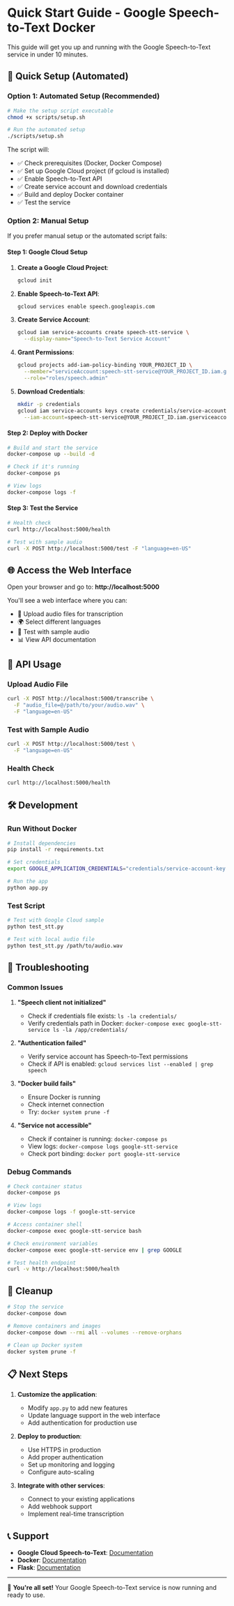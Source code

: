 # Quick Start Guide - Google Speech-to-Text Docker

This guide will get you up and running with the Google Speech-to-Text service in under 10 minutes.

## 🚀 Quick Setup (Automated)

### Option 1: Automated Setup (Recommended)

```bash
# Make the setup script executable
chmod +x scripts/setup.sh

# Run the automated setup
./scripts/setup.sh
```

The script will:
- ✅ Check prerequisites (Docker, Docker Compose)
- ✅ Set up Google Cloud project (if gcloud is installed)
- ✅ Enable Speech-to-Text API
- ✅ Create service account and download credentials
- ✅ Build and deploy Docker container
- ✅ Test the service

### Option 2: Manual Setup

If you prefer manual setup or the automated script fails:

#### Step 1: Google Cloud Setup

1. **Create a Google Cloud Project**:
   ```bash
   gcloud init
   ```

2. **Enable Speech-to-Text API**:
   ```bash
   gcloud services enable speech.googleapis.com
   ```

3. **Create Service Account**:
   ```bash
   gcloud iam service-accounts create speech-stt-service \
     --display-name="Speech-to-Text Service Account"
   ```

4. **Grant Permissions**:
   ```bash
   gcloud projects add-iam-policy-binding YOUR_PROJECT_ID \
     --member="serviceAccount:speech-stt-service@YOUR_PROJECT_ID.iam.gserviceaccount.com" \
     --role="roles/speech.admin"
   ```

5. **Download Credentials**:
   ```bash
   mkdir -p credentials
   gcloud iam service-accounts keys create credentials/service-account-key.json \
     --iam-account=speech-stt-service@YOUR_PROJECT_ID.iam.gserviceaccount.com
   ```

#### Step 2: Deploy with Docker

```bash
# Build and start the service
docker-compose up --build -d

# Check if it's running
docker-compose ps

# View logs
docker-compose logs -f
```

#### Step 3: Test the Service

```bash
# Health check
curl http://localhost:5000/health

# Test with sample audio
curl -X POST http://localhost:5000/test -F "language=en-US"
```

## 🌐 Access the Web Interface

Open your browser and go to: **http://localhost:5000**

You'll see a web interface where you can:
- 📁 Upload audio files for transcription
- 🌍 Select different languages
- 🧪 Test with sample audio
- 📊 View API documentation

## 📱 API Usage

### Upload Audio File
```bash
curl -X POST http://localhost:5000/transcribe \
  -F "audio_file=@/path/to/your/audio.wav" \
  -F "language=en-US"
```

### Test with Sample Audio
```bash
curl -X POST http://localhost:5000/test \
  -F "language=en-US"
```

### Health Check
```bash
curl http://localhost:5000/health
```

## 🛠️ Development

### Run Without Docker
```bash
# Install dependencies
pip install -r requirements.txt

# Set credentials
export GOOGLE_APPLICATION_CREDENTIALS="credentials/service-account-key.json"

# Run the app
python app.py
```

### Test Script
```bash
# Test with Google Cloud sample
python test_stt.py

# Test with local audio file
python test_stt.py /path/to/audio.wav
```

## 🐛 Troubleshooting

### Common Issues

1. **"Speech client not initialized"**
   - Check if credentials file exists: `ls -la credentials/`
   - Verify credentials path in Docker: `docker-compose exec google-stt-service ls -la /app/credentials/`

2. **"Authentication failed"**
   - Verify service account has Speech-to-Text permissions
   - Check if API is enabled: `gcloud services list --enabled | grep speech`

3. **"Docker build fails"**
   - Ensure Docker is running
   - Check internet connection
   - Try: `docker system prune -f`

4. **"Service not accessible"**
   - Check if container is running: `docker-compose ps`
   - View logs: `docker-compose logs google-stt-service`
   - Check port binding: `docker port google-stt-service`

### Debug Commands

```bash
# Check container status
docker-compose ps

# View logs
docker-compose logs -f google-stt-service

# Access container shell
docker-compose exec google-stt-service bash

# Check environment variables
docker-compose exec google-stt-service env | grep GOOGLE

# Test health endpoint
curl -v http://localhost:5000/health
```

## 🧹 Cleanup

```bash
# Stop the service
docker-compose down

# Remove containers and images
docker-compose down --rmi all --volumes --remove-orphans

# Clean up Docker system
docker system prune -f
```

## 📋 Next Steps

1. **Customize the application**:
   - Modify `app.py` to add new features
   - Update language support in the web interface
   - Add authentication for production use

2. **Deploy to production**:
   - Use HTTPS in production
   - Add proper authentication
   - Set up monitoring and logging
   - Configure auto-scaling

3. **Integrate with other services**:
   - Connect to your existing applications
   - Add webhook support
   - Implement real-time transcription

## 📞 Support

- **Google Cloud Speech-to-Text**: [Documentation](https://cloud.google.com/speech-to-text/docs)
- **Docker**: [Documentation](https://docs.docker.com/)
- **Flask**: [Documentation](https://flask.palletsprojects.com/)

---

🎉 **You're all set!** Your Google Speech-to-Text service is now running and ready to use. 